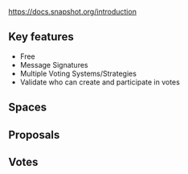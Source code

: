 https://docs.snapshot.org/introduction

## Key features

- Free
- Message Signatures
- Multiple Voting Systems/Strategies
- Validate who can create and participate in votes


## Spaces

## Proposals

## Votes
